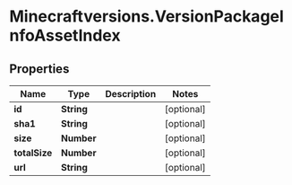 # Minecraftversions.VersionPackageInfoAssetIndex

## Properties

Name | Type | Description | Notes
------------ | ------------- | ------------- | -------------
**id** | **String** |  | [optional] 
**sha1** | **String** |  | [optional] 
**size** | **Number** |  | [optional] 
**totalSize** | **Number** |  | [optional] 
**url** | **String** |  | [optional] 


